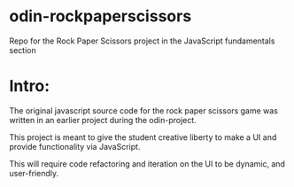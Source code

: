 # odin-rockpaperscissors
Repo for the Rock Paper Scissors project in the JavaScript fundamentals section 

# Intro:
The original javascript source code for the rock paper scissors game was written in an earlier project during the odin-project.

This project is meant to give the student creative liberty to make a UI and provide functionality via JavaScript.

This will require code refactoring and iteration on the UI to be dynamic, and user-friendly.
